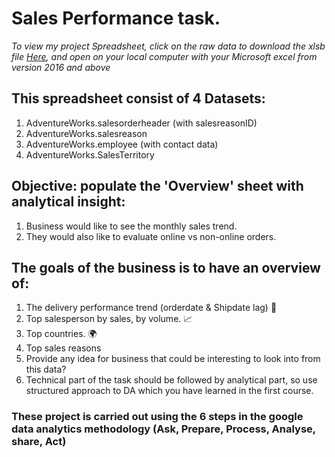 # Sales Performance task.



*To view my project Spreadsheet, click on the raw data to download the xlsb file [Here](https://github.com/Emmanuel-Favour/Sales-Performance-Analysis/blob/main/Sales%20Performance%20Sprint%202.xlsb), and open on your local computer with your  Microsoft excel from version 2016 and above*

## This spreadsheet consist of 4 Datasets:
1. AdventureWorks.salesorderheader (with salesreasonID)
2. AdventureWorks.salesreason
3. AdventureWorks.employee (with contact data)
4. AdventureWorks.SalesTerritory

## Objective: populate the 'Overview' sheet with analytical insight:
1. Business would like to see the monthly sales trend.
2. They would also like to evaluate online vs non-online orders.

## The goals of the business is to have an overview of:
1. The delivery performance trend (orderdate & Shipdate lag) 🚚
2. Top salesperson by sales, by volume. 📈
3. Top countries. 🌍
4. Top sales reasons
5. Provide any idea for business that could be interesting to look into from this data?
6. Technical part of the task should be followed by analytical part, so use structured approach to DA which you have learned in the first course.

### These project is carried out using the 6 steps in the google data analytics methodology (Ask, Prepare, Process, Analyse, share, Act)


